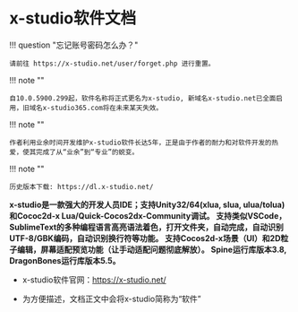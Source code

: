 # x-studio软件文档

!!! question "忘记账号密码怎么办？"

    请前往 https://x-studio.net/user/forget.php 进行重置。

!!! note ""

    自10.0.5900.299起，软件名称将正式更名为x-studio, 新域名x-studio.net已全面启用，旧域名x-studio365.com将在未来某天失效。
    
!!! note ""

    作者利用业余时间开发维护x-studio软件长达5年，正是由于作者的耐力和对软件开发的热爱，使其完成了从“业余”到“专业”的蜕变。

!!! note ""

    历史版本下载: https://dl.x-studio.net/

**x-studio是一款强大的开发人员IDE；支持Unity32/64(xlua, slua, ulua/tolua)和Cococ2d-x Lua/Quick-Cocos2dx-Community调试。
支持类似VSCode，SublimeText的多种编程语言高亮语法着色，打开文件夹，自动完成，自动识别UTF-8/GBK编码，自动识别换行符等功能。
支持Cocos2d-x场景（UI）和2D粒子编辑，屏幕适配预览功能（让手动适配问题彻底解放）。
Spine运行库版本3.8, DragonBones运行库版本5.5。**

* x-studio软件官网：https://x-studio.net/

* 为方便描述，文档正文中会将x-studio简称为“软件”
